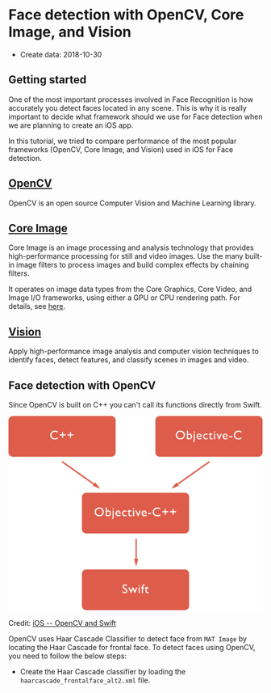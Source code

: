 # Face detection with OpenCV, Core Image, and Vision

* Create data: 2018-10-30

## Getting started

One of the most important processes involved in Face Recognition is how accurately you detect faces located in any scene. This is why it is really important to decide what framework should we use for Face detection when we are planning to create an iOS app.

In this tutorial, we tried to compare performance of the most popular frameworks (OpenCV, Core Image, and Vision) used in iOS for Face detection.

## [OpenCV](https://opencv.org/about.html)

OpenCV is an open source Computer Vision and Machine Learning library.

## [Core Image](https://developer.apple.com/)

Core Image is an image processing and analysis technology that provides high-performance processing for still and video images. Use the many built-in image filters to process images and build complex effects by chaining filters.

It operates on image data types from the Core Graphics, Core Video, and Image I/O frameworks, using either a GPU or CPU rendering path. For details, see [here](https://developer.apple.com/documentation/coreimage).


## [Vision](https://machinelearning.apple.com)

Apply high-performance image analysis and computer vision techniques to identify faces, detect features, and classify scenes in images and video.

## Face detection with OpenCV

Since OpenCV is built on C++ you can't call its functions directly from Swift.

![Imgur](assets/ios_opencv_swift.png)

Credit: [iOS -- OpenCV and Swift](https://medium.com/@borisohayon/ios-opencv-and-swift-1ee3e3a5735b)

OpenCV uses Haar Cascade Classifier to detect face from `MAT Image` by locating the Haar Cascade for frontal face. To detect faces using OpenCV, you need to follow the below steps:

* Create the Haar Cascade classifier by loading the `haarcascade_frontalface_alt2.xml` file.

